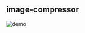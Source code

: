 ## image-compressor

![demo](https://user-images.githubusercontent.com/99078453/236337902-c5affe70-d8d6-4736-b474-995d0fe7bb84.gif)
